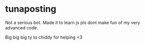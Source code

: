 # tunaposting
Not a serious bot. Made it to learn js pls dont make fun of my very advanced code. 

Big big big ty to chiddy for helping <3
